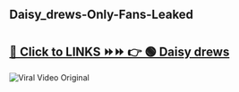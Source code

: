 
 ## Daisy_drews-Only-Fans-Leaked

# <h2><a href="https://clipsfans.com/Daisy_drews&ref=git">🔗 Click to LINKS ⏩⏩ 👉 🟢 Daisy drews </a></h2>

<a href="https://clipsfans.com/Daisy_drews&ref=git" rel="nofollow" data-target="animated-image.originalLink"><img src="https://i.ibb.co.com/xMMVF88/686577567.gif" alt="Viral Video Original" style="max-width: 100%; display: inline-block;" data-target="animated-image.originalImage"></a>
